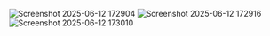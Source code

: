 ![Screenshot 2025-06-12 172904](https://github.com/user-attachments/assets/d429b6f8-c62a-49e7-8c87-fea16c6c1a21)
![Screenshot 2025-06-12 172916](https://github.com/user-attachments/assets/c4e2e0e8-fb86-48cf-be17-ff39bfb21ece)
![Screenshot 2025-06-12 173010](https://github.com/user-attachments/assets/9a4c6bd1-ea71-44d8-a7e7-6d108b1fc59a)
